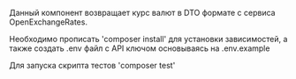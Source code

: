 Данный компонент возвращает курс валют в DTO формате с сервиса OpenExchangeRates. 

Необходимо прописать 'composer install' для установки зависимостей, а также создать .env файл с API ключом основываясь на .env.example

Для запуска скрипта тестов 'composer test' 